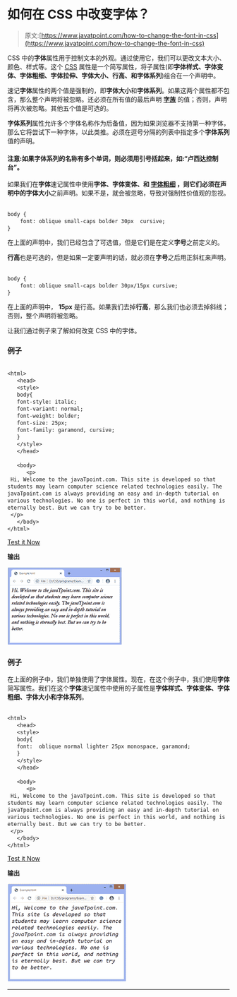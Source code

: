 # 如何在 CSS 中改变字体？

> 原文:[https://www.javatpoint.com/how-to-change-the-font-in-css](https://www.javatpoint.com/how-to-change-the-font-in-css)

CSS 中的**字体**属性用于控制文本的外观。通过使用它，我们可以更改文本大小、颜色、样式等。这个 [CSS](https://www.javatpoint.com/css-tutorial) 属性是一个简写属性，将子属性(即**字体样式、字体变体、字体粗细、字体拉伸、字体大小、行高、**和**字体系列**)组合在一个声明中。

速记**字体**属性的两个值是强制的，即**字体大小**和**字体系列**。如果这两个属性都不包含，那么整个声明将被忽略。还必须在所有值的最后声明 [**字族**](https://www.javatpoint.com/css-font-family) 的值；否则，声明将再次被忽略。其他五个值是可选的。

**字体系列**属性允许多个字体名称作为后备值，因为如果浏览器不支持第一种字体，那么它将尝试下一种字体，以此类推。必须在逗号分隔的列表中指定多个**字体系列**值的声明。

#### 注意:如果字体系列的名称有多个单词，则必须用引号括起来，如:“卢西达控制台”。

如果我们在**字体**速记属性中使用**字体、字体变体、**和 [**字体粗细**](https://www.javatpoint.com/css-font-weight) ，则它们必须在声明中的**字体大小**之前声明。如果不是，就会被忽略，导致对强制性价值观的忽视。

```

body {
    font: oblique small-caps bolder 30px  cursive;
}

```

在上面的声明中，我们已经包含了可选值，但是它们是在定义**字号**之前定义的。

**行高**也是可选的，但是如果一定要声明的话，就必须在**字号**之后用正斜杠来声明。

```

body {
    font: oblique small-caps bolder 30px/15px cursive;
}

```

在上面的声明中， **15px** 是行高。如果我们去掉**行高**，那么我们也必须去掉斜线；否则，整个声明将被忽略。

让我们通过例子来了解如何改变 CSS 中的字体。

### 例子

```

<html>
   <head>
   <style>
   body{
   font-style: italic;
   font-variant: normal;
   font-weight: bolder;
   font-size: 25px;
   font-family: garamond, cursive;
   }
   </style>
   </head>

   <body>
      <p>
 Hi, Welcome to the javaTpoint.com. This site is developed so that students may learn computer science related technologies easily. The javaTpoint.com is always providing an easy and in-depth tutorial on various technologies. No one is perfect in this world, and nothing is eternally best. But we can try to be better.
 </p>
   </body>
</html>

```

[Test it Now](https://www.javatpoint.com/oprweb/test.jsp?filename=how-to-change-the-font-in-css1)

**输出**

![How to change the font in CSS](img/9316d9d335c9bb437e7be332528b5697.png)

### 例子

在上面的例子中，我们单独使用了字体属性。现在，在这个例子中，我们使用**字体**简写属性。我们在这个**字体**速记属性中使用的子属性是**字体样式、字体变体、字体粗细、字体大小和字体系列**。

```

<html>
   <head>
   <style>
   body{
   font:  oblique normal lighter 25px monospace, garamond;
   }
   </style>
   </head>

   <body>
      <p>
 Hi, Welcome to the javaTpoint.com. This site is developed so that students may learn computer science related technologies easily. The javaTpoint.com is always providing an easy and in-depth tutorial on various technologies. No one is perfect in this world, and nothing is eternally best. But we can try to be better.
 </p>
   </body>
</html>

```

[Test it Now](https://www.javatpoint.com/oprweb/test.jsp?filename=how-to-change-the-font-in-css2)

**输出**

![How to change the font in CSS](img/fe540bb5a2bc7bdb9d8649612dbbb320.png)

* * *